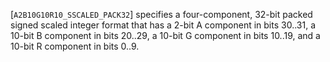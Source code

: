 [`A2B10G10R10_SSCALED_PACK32`] specifies a four-component,
32-bit packed signed scaled integer format that has a 2-bit A component
in bits 30..31, a 10-bit B component in bits 20..29, a 10-bit G
component in bits 10..19, and a 10-bit R component in bits 0..9.